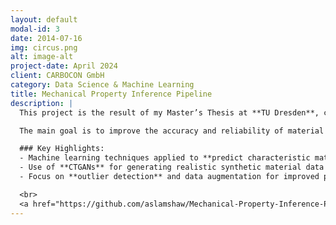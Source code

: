 ```yaml
---
layout: default
modal-id: 3
date: 2014-07-16
img: circus.png
alt: image-alt
project-date: April 2024
client: CARBOCON GmbH
category: Data Science & Machine Learning
title: Mechanical Property Inference Pipeline
description: |
  This project is the result of my Master’s Thesis at **TU Dresden**, completed in collaboration with **CARBOCON GmbH**. It focuses on applying **machine learning** to predict characteristic material values (e.g., the 5th percentile of tensile strength) from material-specific experimental tests. The project emphasizes **robust outlier detection** and **data augmentation** using **synthetic data** generated via **CTGANs** (Conditional Generative Adversarial Networks).

  The main goal is to improve the accuracy and reliability of material evaluation by addressing challenges like **small sample sizes** and **outliers**. By augmenting datasets with synthetic samples, we can build more generalized regression models for better prediction of material properties.

  ### Key Highlights:
  - Machine learning techniques applied to **predict characteristic material values**
  - Use of **CTGANs** for generating realistic synthetic material data
  - Focus on **outlier detection** and data augmentation for improved prediction accuracy

  <br>
  <a href="https://github.com/aslamshaw/Mechanical-Property-Inference-Pipeline" target="_blank">👉 View on GitHub</a>
---
```

